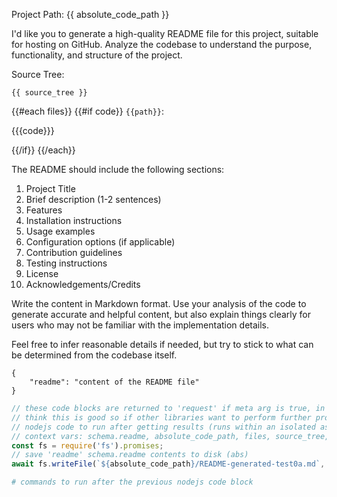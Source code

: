 Project Path: {{ absolute_code_path }}

I'd like you to generate a high-quality README file for this project, suitable for hosting on GitHub. Analyze the codebase to understand the purpose, functionality, and structure of the project. 

Source Tree:
```
{{ source_tree }}
```

{{#each files}}
{{#if code}}
`{{path}}`:

{{{code}}}

{{/if}}
{{/each}}

The README should include the following sections:

1. Project Title
2. Brief description (1-2 sentences)
3. Features
4. Installation instructions
5. Usage examples
6. Configuration options (if applicable) 
7. Contribution guidelines
8. Testing instructions
9. License
10. Acknowledgements/Credits

Write the content in Markdown format. Use your analysis of the code to generate accurate and helpful content, but also explain things clearly for users who may not be familiar with the implementation details.

Feel free to infer reasonable details if needed, but try to stick to what can be determined from the codebase itself.

```json:schema
{
    "readme": "content of the README file"
}
```

```js
// these code blocks are returned to 'request' if meta arg is true, in order, and removed from the template
// think this is good so if other libraries want to perform further processing on the results, they can define them within the templates
// nodejs code to run after getting results (runs within an isolated async function block)
// context vars: schema.readme, absolute_code_path, files, source_tree, etc (all the template vars)
const fs = require('fs').promises;
// save 'readme' schema.readme contents to disk (abs)
await fs.writeFile(`${absolute_code_path}/README-generated-test0a.md`, schema.readme, 'utf8');
```

```bash
# commands to run after the previous nodejs code block
```
